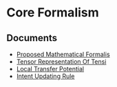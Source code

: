 # Core Formalism

## Documents

- [Proposed Mathematical Formalis](82-proposed-mathematical-formalis.md)
- [Tensor Representation Of Tensi](83-tensor-representation-of-tensi.md)
- [Local Transfer Potential](84-local-transfer-potential.md)
- [Intent Updating Rule](85-intent-updating-rule.md)

